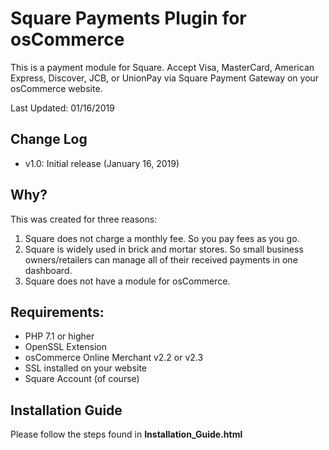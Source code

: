 
# Square Payments Plugin for osCommerce
This is a payment module for Square. Accept Visa, MasterCard, American Express, Discover, JCB, or UnionPay via Square Payment Gateway on your osCommerce website.

Last Updated: 01/16/2019

## Change Log

* v1.0: Initial release (January 16, 2019)


## Why?
This was created for three reasons: 
1. Square does not charge a monthly fee. So you pay fees as you go.
2. Square is widely used in brick and mortar stores. So small business owners/retailers can manage all of their received payments in one dashboard.
3. Square does not have a module for osCommerce.

## Requirements:
 - PHP 7.1 or higher
 - OpenSSL Extension 
 - osCommerce Online Merchant v2.2 or v2.3
 - SSL installed on your website
 - Square Account (of course)

## Installation Guide
Please follow the steps found in **Installation_Guide.html**



